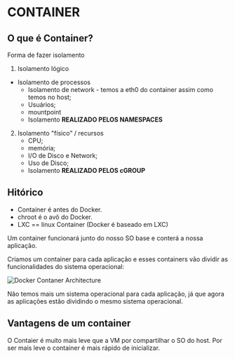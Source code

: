 # CONTAINER

## O que é Container?

Forma de fazer isolamento

1. Isolamento lógico
 * Isolamento de processos
    * Isolamento de network - temos a eth0 do container assim como temos no host;
    * Usuários;
    * mountpoint
    * Isolamento **REALIZADO PELOS NAMESPACES**

2. Isolamento "físico" / recursos
    * CPU;
    * memória; 
    * I/O de Disco e Network;
    * Uso de Disco;
    * Isolamento **REALIZADO PELOS cGROUP**


## Hitórico
* Container é antes do Docker.
* chroot é o avô do Docker.
* LXC == linux Container (Docker é baseado em LXC)

Um container funcionará junto do nosso SO base e conterá a nossa aplicação. 

Criamos um container para cada aplicação e esses containers vão dividir as funcionalidades do sistema operacional:

![Docker Contaner Architecture](https://www.researchgate.net/profile/Babak_Bashari_Rad/publication/318816158/figure/fig3/AS:522470562201600@1501578097383/Docker-Container-architecture-11.png)

Não temos mais um sistema operacional para cada aplicação, já que agora as aplicações estão dividindo o mesmo sistema operacional.

## Vantagens de um container

O Contaier é muito mais leve que a VM por compartilhar o SO do host. 
Por ser mais leve o container é mais rápido de inicializar.